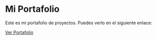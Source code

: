 # Mi Portafolio

Este es mi portafolio de proyectos. Puedes verlo en el siguiente enlace:

[Ver Portafolio](https://alvaromirandamita.github.io/)
